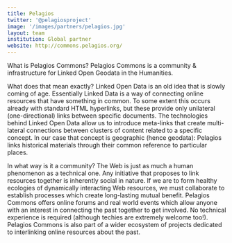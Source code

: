 ```yaml
---
title: Pelagios
twitter: '@pelagiosproject'
image: '/images/partners/pelagios.jpg'
layout: team
institution: Global partner
website: http://commons.pelagios.org/
---
```

What is Pelagios Commons?
Pelagios Commons is a community & infrastructure for Linked Open Geodata in the Humanities.

What does that mean exactly?
Linked Open Data is an old idea that is slowly coming of age. Essentially Linked Data is a way of connecting online resources that have something in common. To some extent this occurs already with standard HTML hyperlinks, but these provide only unilateral (one-directional) links between specific documents. The technologies behind Linked Open Data allow us to introduce meta-links that create multi-lateral connections between clusters of content related to a specific concept. In our case that concept is geographic (hence geodata): Pelagios links historical materials through their common reference to particular places.

In what way is it a community?
The Web is just as much a human phenomenon as a technical one. Any initiative that proposes to link resources together is inherently social in nature. If we are to form healthy ecologies of dynamically interacting Web resources, we must collaborate to establish processes which create long-lasting mutual benefit. Pelagios Commons offers online forums and real world events which allow anyone with an interest in connecting the past together to get involved. No technical experience is required (although techies are extremely welcome too!). Pelagios Commons is also part of a wider ecosystem of projects dedicated to interlinking online resources about the past.
